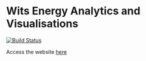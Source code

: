 # Wits Energy Analytics and Visualisations

[![Build Status](https://travis-ci.com/kayjayB/Energy_Visualisations.svg?token=C89zFG2E1x82oWUrCB78&branch=master)](https://travis-ci.com/kayjayB/Energy_Visualisations)

Access the website [here](https://energy-analytics.azurewebsites.net)
